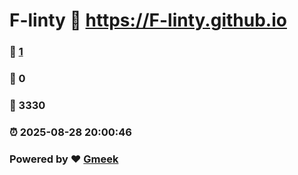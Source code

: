 # F-linty :link: https://F-linty.github.io 
### :page_facing_up: [1](https://F-linty.github.io/tag.html) 
### :speech_balloon: 0 
### :hibiscus: 3330 
### :alarm_clock: 2025-08-28 20:00:46 
### Powered by :heart: [Gmeek](https://github.com/Meekdai/Gmeek)
